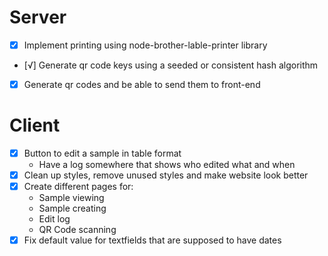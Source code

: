 # Server
- [x] Implement printing using node-brother-lable-printer library
- [√] Generate qr code keys using a seeded or consistent hash algorithm
- [x] Generate qr codes and be able to send them to front-end

# Client
- [x] Button to edit a sample in table format
    - Have a log somewhere that shows who edited what and when
- [x] Clean up styles, remove unused styles and make website look better
- [x] Create different pages for:
    - Sample viewing
    - Sample creating
    - Edit log
    - QR Code scanning
- [x] Fix default value for textfields that are supposed to have dates